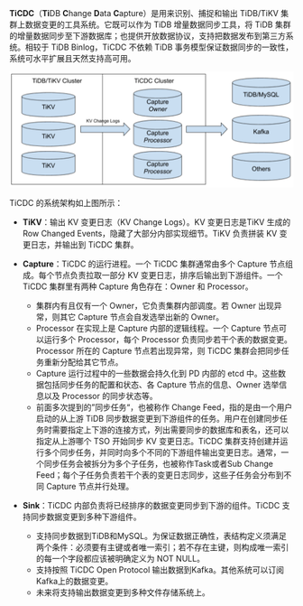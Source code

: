 **TiCDC**（**Ti**DB **C**hange **D**ata **C**apture）是用来识别、捕捉和输出 TiDB/TiKV 集群上数据变更的工具系统。它既可以作为 TiDB 增量数据同步工具，将 TiDB 集群的增量数据同步至下游数据库；也提供开放数据协议，支持把数据发布到第三方系统。相较于 TiDB Binlog，TiCDC 不依赖 TiDB 事务模型保证数据同步的一致性，系统可水平扩展且天然支持高可用。

![architecture.png](/res/session2/chapter2/cdc-internal/1.png)

TiCDC 的系统架构如上图所示：

- **TiKV**：输出 KV 变更日志（KV Change Logs）。KV 变更日志是TiKV 生成的 Row Changed Events，隐藏了大部分内部实现细节。TiKV 负责拼装 KV 变更日志，并输出到 TiCDC 集群。

- **Capture**：TiCDC 的运行进程。一个 TiCDC 集群通常由多个 Capture 节点组成。每个节点负责拉取一部分 KV 变更日志，排序后输出到下游组件。一个TiCDC 集群里有两种 Capture 角色存在：Owner 和 Processor。
   - 集群内有且仅有一个 Owner，它负责集群内部调度。若 Owner 出现异常，则其它 Capture 节点会自发选举出新的 Owner。
   - Processor 在实现上是 Capture 内部的逻辑线程。一个 Capture 节点可以运行多个 Processor，每个 Processor 负责同步若干个表的数据变更。Processor 所在的 Capture 节点若出现异常，则 TiCDC 集群会把同步任务重新分配给其它节点。
   - Capture 运行过程中的一些数据会持久化到 PD 内部的 etcd 中。这些数据包括同步任务的配置和状态、各 Capture 节点的信息、Owner 选举信息以及 Processor 的同步状态等。
   - 前面多次提到的”同步任务“，也被称作 Change Feed，指的是由一个用户启动的从上游 TiDB 同步数据变更到下游组件的任务。用户在创建同步任务时需要指定上下游的连接方式，列出需要同步的数据库和表名，还可以指定从上游哪个 TSO 开始同步 KV 变更日志。TiCDC 集群支持创建并运行多个同步任务，并同时向多个不同的下游组件输出变更日志。通常，一个同步任务会被拆分为多个子任务，也被称作Task或者Sub Change Feed；每个子任务负责若干个表的变更日志同步，这些子任务会分布到不同 Capture 节点并行处理。

- **Sink**：TiCDC 内部负责将已经排序的数据变更同步到下游的组件。TiCDC 支持同步数据变更到多种下游组件。
  - 支持同步数据到TiDB和MySQL。为保证数据正确性，表结构定义须满足两个条件：必须要有主键或者唯一索引；若不存在主键，则构成唯一索引的每一个字段都应该被明确定义为 NOT NULL。
  - 支持按照 TiCDC Open Protocol 输出数据到Kafka。其他系统可以订阅Kafka上的数据变更。
  - 未来将支持输出数据变更到多种文件存储系统上。
